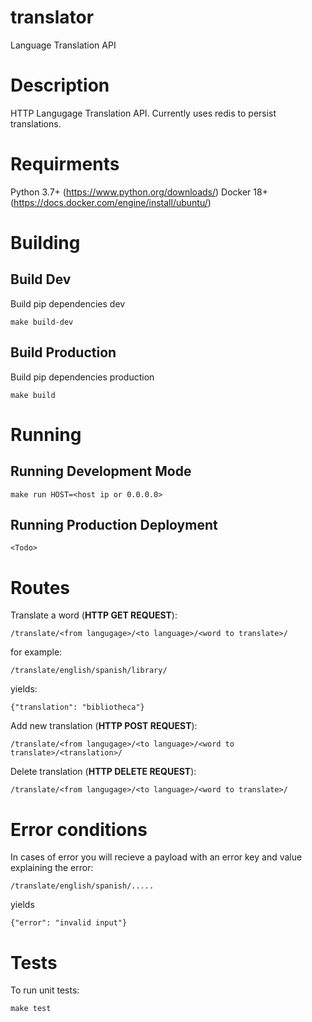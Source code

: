 # translator
Language Translation API

# Description
HTTP Langugage Translation API.  Currently uses redis to persist translations.

# Requirments

Python 3.7+ (https://www.python.org/downloads/)
Docker 18+ (https://docs.docker.com/engine/install/ubuntu/)

# Building

## Build Dev

Build pip dependencies dev

```
make build-dev
```

## Build Production

Build pip dependencies production

```
make build
```

# Running

## Running Development Mode

```
make run HOST=<host ip or 0.0.0.0>
```

## Running Production Deployment

```
<Todo>
```

# Routes

Translate a word (**HTTP GET REQUEST**):

```
/translate/<from langugage>/<to language>/<word to translate>/
```

for example:
```
/translate/english/spanish/library/
```

yields:
```
{"translation": "bibliotheca"}
```

Add new translation (**HTTP POST REQUEST**):
```
/translate/<from langugage>/<to language>/<word to translate>/<translation>/

```

Delete translation (**HTTP DELETE REQUEST**):
```
/translate/<from langugage>/<to language>/<word to translate>/

```

# Error conditions

In cases of error you will recieve a payload with an error key and value explaining the error:

```
/translate/english/spanish/.....
```

yields

```
{"error": "invalid input"}
```

# Tests

To run unit tests:

```
make test
```
